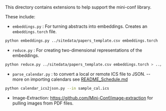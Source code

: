 This directory contains extensions to help support the mini-conf library.

These include:

* `embeddings.py` : For turning abstracts into embeddings. Creates an `embeddings.torch` file. 

```bash
python embeddings.py ../sitedata/papers_template.csv embeddings.torch
```

* `reduce.py` : For creating two-dimensional representations of the embeddings.

```bash
python reduce.py ../sitedata/papers_template.csv embeddings.torch > ../sitedata/papers_projection.json
```

* `parse_calendar.py` : to convert a local or remote ICS file to JSON. -- more on importing calendars see [README_Schedule.md](README_Schedule.md)

```bash
python calendar_ics2json.py --in sample_cal.ics
```

* Image-Extraction: https://github.com/Mini-Conf/image-extraction for pulling images from PDF files. 

